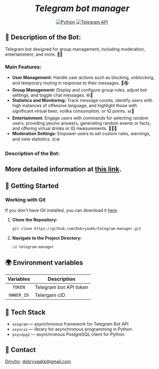 <h1 align="center"><em>Telegram bot manager</em></h1>

<p align="center">
<a href="https://www.python.org/downloads"><img src="https://img.shields.io/badge/Python-3.8%2B-yellow?style=plastic" alt="Python"></a>
<a href="https://core.telegram.org/bots/api"><img src="https://img.shields.io/badge/Telegram%20API-Learn%20More-0088cc?style=plastic" alt="Telegram API"></a>

</p>

## 🤖 Description of the Bot:

Telegram bot designed for group management, including moderation, entertainment, and more. 🤖🌐

### Main Features:

- **User Management:** Handle user actions such as blocking, unblocking, and temporary muting in response to their messages. 🚫🔇
- **Group Management:** Display and configure group rules, adjust bot settings, and toggle chat messages. ⚙️📜
- **Statistics and Monitoring:** Track message counts, identify users with high instances of offensive language, and highlight those with significant virtual beer, vodka consumption, or IQ points. 📊🚨
- **Entertainment:** Engage users with commands for selecting random users, providing yes/no answers, generating random events or facts, and offering virtual drinks or IQ measurements. 🎉🍻🤔
- **Moderation Settings:** Empower users to set custom rules, warnings, and view statistics. ⚖️📊
### Description of the Bot:

## More detailed information at [this link](https://teletype.in/@dobrychek/q3QWyxkYax-).

## 🚀 Getting Started

### Working with Git

If you don't have Git installed, you can download it [here](https://git-scm.com/downloads).

1. **Clone the Repository:**
    ```bash
    git clone https://github.com/Dobryaakk/telegram-manager.git
    ```

2. **Navigate to the Project Directory:**
    ```bash
    cd telegram-manager
    ```


## 🌍 Environment variables

|    Variables     | Description                                               |
| :--------------: | --------------------------------------------------------- |
|   `TOKEN`    | Telegram bot API token                                    |
|   `OWNER_ID`    | Telergam сID                                    |



## 🔧 Tech Stack

-   `aiogram` — asynchronous framework for Telegram Bot API
-   `asyncio` — library for asynchronous programming in Python
-   `psycopg2` — asynchronous PostgreSQL client for Python


## 📢 Contact

[Dmytro](https://github.com/Dobryaakk): dobryyaakk@gmail.com
